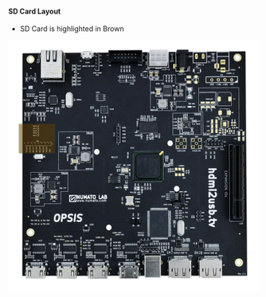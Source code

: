 #### SD Card Layout

 * <span class="hi-sdcard">SD Card</span> is highlighted in <span class="hi-sdcard">Brown</span>

![SD Card on the Opsis](/img/highlights/SDCard.jpg)
